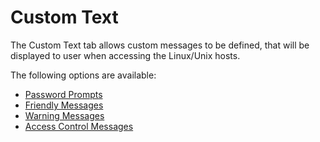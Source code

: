 [title]: # (Custom Text)
[tags]: # (panel)
[priority]: # (6)
# Custom Text

The Custom Text tab allows custom messages to be defined, that will be displayed to user when accessing the Linux/Unix hosts.

The following options are available:

* [Password Prompts](pw-prompts.md)
* [Friendly Messages](friendly-msg.md)
* [Warning Messages](warning-msg.md)
* [Access Control Messages](ac-msg.md)
